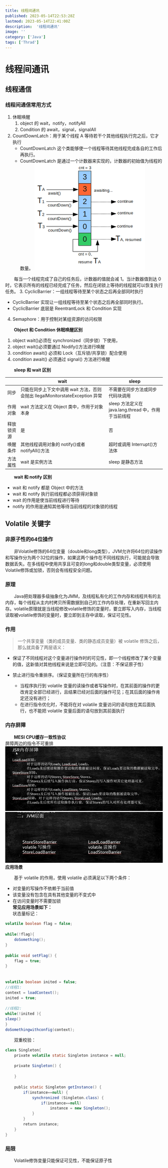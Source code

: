 ```yaml
---
title: 线程间通讯
published: 2023-05-14T22:53:28Z
lastmod: 2023-05-14T22:41:00Z
description:  '线程间通讯'
image: ''
category: ['Java']
tags: ['Thrad']
---
```


# 线程间通讯

## 线程通信

### 线程间通信常用方式

1. 休眠唤醒
   1. object 的 wait，notify，notifyAll
   2. Condition 的 await，signal，signalAll
2. CountDownLatch：用于某个线程 A 等待若干个其他线程执行完之后，它才执行
   - CountDownLatch 这个类能够使一个线程等待其他线程完成各自的工作后再执行。
   - CountDownLatch 是通过一个计数器来实现的，计数器的初始值为线程的数量。  ![1-8.png](assets/net-img-1582875399701-d03e5b25-a1c9-498e-85d6-18f86f41e38f-20221030135517-a6hu6sv.png)

　　每当一个线程完成了自己的任务后，计数器的值就会减 1。当计数器值到达 0 时，它表示所有的线程已经完成了任务，然后在闭锁上等待的线程就可以恢复执行任务。
3. CyclicBarrier：一组线程等待至某个状态之后再全部同时执行

- CyclicBarrier 实现让一组线程等待至某个状态之后再全部同时执行。
- CyclicBarrier 底层是 ReentrantLock 和 Condition 实现

4. Semaphore：用于控制对某组资源的访问权限

　　**Object 和 Condition 休眠唤醒区别**

1. object wait()必须在 synchronized（同步锁）下使用，
2. object wait()必须要通过 Nodify()方法进行唤醒
3. condition await() 必须和 Lock（互斥锁/共享锁）配合使用
4. condition await() 必须通过 signal() 方法进行唤醒

　　**sleep 和 wait 区别**

||wait|sleep|
| ----------| -----------------------------------------------------------------------------| ----------------------------------------------------|
|同步|只能在同步上下文中调用 wait 方法，否则会抛出 llegalMonitorstateException 异常|不需要在同步方法或同步代码块调用|
|作用对象|wait 方法定义在 Object 类中，作用于对象本身|sleep 方法定义在 java.lang.thread 中，作用于当前线程|
|释放锁资源|是|否|
|唤醒条件|其他线程调用对象的 notify()或者 notifyAll()方法|超时或调用 Interrupt()方法体|
|方法属性|wait 是实例方法|sleep 是静态方法|

　　**wait 和 notify 区别**

* wait 和 notify 都是 Object 中的方法
* wait 和 notify 执行前线程都必须获得对象锁
* wait 的作用是使当前线程进行等待
* notify 的作用是通知其他等待当前线程的对象锁的线程

## Volatile 关键字

### 非原子性的64位操作

　　非Volatile修饰的64位变量（double和long类型），JVM允许将64位的读操作和写操作分为两个32位的操作，如果这两个操作在不同线程执行，可能就会导致数据丢失。在多线程中使用共享且可变的long和double类型变量，必须使用Volatile修饰或加锁，否则会有线程安全问题。

### 原理

　　Java把处理器多级抽象化为JMM，及线程私有化的工作内存和线程共有的主内存，每个线程从主内村拷贝所需数据到自己的工作内存处理，在重新写回主内存。volatile原理就是当线程修改volatile修饰的变量时，要立即写入内存，当线程读取被volatile修饰的变量时，要立即到主存中读取，保证可见性。

### 作用

> 一个共享变量（类的成员变量、类的静态成员变量）被 volatile 修饰之后，那么就具备了两层语义：

* 保证了不同线程对这个变量进行操作时的可见性，即一个线程修改了某个变量的值，这新值对其他线程来说是立即可见的。（注意：不保证原子性）
* 禁止进行指令重排序。（保证变量所在行的有序性）

  * 当程序执行到 volatile 变量的读操作或者写操作时，在其前面的操作的更改肯定全部已经进行，且结果已经对后面的操作可见；在其后面的操作肯定还没有进行；
  * 在进行指令优化时，不能将在对 volatile 变量访问的语句放在其后面执行，也不能把 volatile 变量后面的语句放到其前面执行

### 内存屏障

　　**MESI CPU缓存一致性协议**  
屏障两边的指令不可重排  
​![image.png](assets/net-img-1615619423077-dea312ee-787e-4a28-b723-199f76a214f7-20221030135542-mx20k3e.png)  
​![image.png](assets/net-img-1615619453470-bdab6e23-1385-4538-9c91-ceefcd05aa27-20221030135542-vyoxljv.png)**应用场景**

　　基于 volatile 的作用，使用 volatile 必须满足以下两个条件：

* 对变量的写操作不依赖于当前值
* 该变量没有包含在具有其他变量的不变式中
* 在访问变量时不需要加锁  
  **常见应用场景如下：**   
  状态量标记：

```java
volatile boolean flag = false;
 
while(!flag){
    doSomething();
}
 
public void setFlag() {
    flag = true;
}


volatile boolean inited = false;
//线程1:
context = loadContext(); 
inited = true;           
 
//线程2:
while(!inited ){
sleep()
}
doSomethingwithconfig(context);
```

　　双重校验：

```java
class Singleton{
    private volatile static Singleton instance = null;
 
    private Singleton() {
 
    }
 
    public static Singleton getInstance() {
        if(instance==null) {
            synchronized (Singleton.class) {
                if(instance==null)
                    instance = new Singleton();
            }
        }
        return instance;
    }
}
```

### 局限

　　Volatile修饰变量只能保证可见性，不能保证原子性

　　‍
